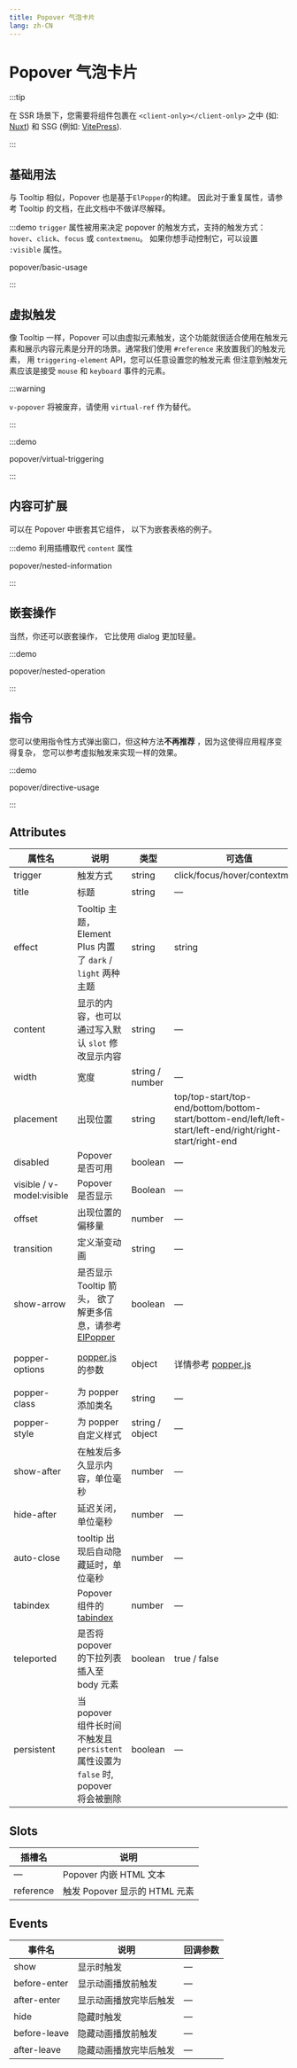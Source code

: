 ```yaml
---
title: Popover 气泡卡片
lang: zh-CN
---
```


# Popover 气泡卡片

:::tip

在 SSR 场景下，您需要将组件包裹在 `<client-only></client-only>` 之中 (如: [Nuxt](https://nuxt.com/v3)) 和 SSG (例如: [VitePress](https://vitepress.vuejs.org/)).

:::

## 基础用法

与 Tooltip 相似，Popover 也是基于`ElPopper`的构建。 因此对于重复属性，请参考 Tooltip 的文档，在此文档中不做详尽解释。

:::demo `trigger` 属性被用来决定 popover 的触发方式，支持的触发方式： `hover`、`click`、`focus` 或 `contextmenu`。 如果你想手动控制它，可以设置 `:visible` 属性。

popover/basic-usage

:::

## 虚拟触发

像 Tooltip 一样，Popover 可以由虚拟元素触发，这个功能就很适合使用在触发元素和展示内容元素是分开的场景。通常我们使用 `#reference` 来放置我们的触发元素， 用 `triggering-element` API，您可以任意设置您的触发元素 但注意到触发元素应该是接受 `mouse` 和 `keyboard` 事件的元素。

:::warning

`v-popover` 将被废弃，请使用 `virtual-ref` 作为替代。

:::

:::demo

popover/virtual-triggering

:::

## 内容可扩展

可以在 Popover 中嵌套其它组件， 以下为嵌套表格的例子。

:::demo 利用插槽取代 `content` 属性

popover/nested-information

:::

## 嵌套操作

当然，你还可以嵌套操作， 它比使用 dialog 更加轻量。

:::demo

popover/nested-operation

:::

## 指令

您可以使用指令性方式弹出窗口，但这种方法**不再推荐** ，因为这使得应用程序变得复杂， 您可以参考虚拟触发来实现一样的效果。

:::demo

popover/directive-usage

:::

## Attributes

| 属性名                    | 说明                                                                                                                                        | 类型            | 可选值                                                                                                    | 默认值                                                                     |
| ------------------------- | ------------------------------------------------------------------------------------------------------------------------------------------- | --------------- | --------------------------------------------------------------------------------------------------------- | -------------------------------------------------------------------------- |
| trigger                   | 触发方式                                                                                                                                    | string          | click/focus/hover/contextmenu                                                                             | hover                                                                      |
| title                     | 标题                                                                                                                                        | string          | —                                                                                                         | —                                                                          |
| effect                    | Tooltip 主题，Element Plus 内置了 `dark` / `light` 两种主题                                                                                 | string          | string                                                                                                    | light                                                                      |
| content                   | 显示的内容，也可以通过写入默认 `slot` 修改显示内容                                                                                          | string          | —                                                                                                         | —                                                                          |
| width                     | 宽度                                                                                                                                        | string / number | —                                                                                                         | 最小宽度 150px                                                             |
| placement                 | 出现位置                                                                                                                                    | string          | top/top-start/top-end/bottom/bottom-start/bottom-end/left/left-start/left-end/right/right-start/right-end | bottom                                                                     |
| disabled                  | Popover 是否可用                                                                                                                            | boolean         | —                                                                                                         | false                                                                      |
| visible / v-model:visible | Popover 是否显示                                                                                                                            | Boolean         | —                                                                                                         | false                                                                      |
| offset                    | 出现位置的偏移量                                                                                                                            | number          | —                                                                                                         | 0                                                                          |
| transition                | 定义渐变动画                                                                                                                                | string          | —                                                                                                         | el-fade-in-linear                                                          |
| show-arrow                | 是否显示 Tooltip 箭头， 欲了解更多信息，请参考 [ElPopper](https://github.com/element-plus/element-plus/tree/dev/packages/components/popper) | boolean         | —                                                                                                         | true                                                                       |
| popper-options            | [popper.js](https://popper.js.org/docs/v2/) 的参数                                                                                          | object          | 详情参考 [popper.js](https://popper.js.org/docs/v2/)                                                      | `{modifiers: [{name: 'computeStyles',options: {gpuAcceleration: false}}]}` |
| popper-class              | 为 popper 添加类名                                                                                                                          | string          | —                                                                                                         | —                                                                          |
| popper-style              | 为 popper 自定义样式                                                                                                                        | string / object | —                                                                                                         | —                                                                          |
| show-after                | 在触发后多久显示内容，单位毫秒                                                                                                              | number          | —                                                                                                         | 0                                                                          |
| hide-after                | 延迟关闭，单位毫秒                                                                                                                          | number          | —                                                                                                         | 200                                                                        |
| auto-close                | tooltip 出现后自动隐藏延时，单位毫秒                                                                                                        | number          | —                                                                                                         | 0                                                                          |
| tabindex                  | Popover 组件的 [tabindex](https://developer.mozilla.org/zh-CN/docs/Web/HTML/Global_attributes/tabindex)                                     | number          | —                                                                                                         | —                                                                          |
| teleported                | 是否将 popover 的下拉列表插入至 body 元素                                                                                                   | boolean         | true / false                                                                                              | true                                                                       |
| persistent                | 当 popover 组件长时间不触发且 `persistent` 属性设置为 `false` 时, popover 将会被删除                                                        | boolean         | —                                                                                                         | true                                                                       |

## Slots

| 插槽名    | 说明                          |
| --------- | ----------------------------- |
| —         | Popover 内嵌 HTML 文本        |
| reference | 触发 Popover 显示的 HTML 元素 |

## Events

| 事件名       | 说明                   | 回调参数 |
| ------------ | ---------------------- | -------- |
| show         | 显示时触发             | —        |
| before-enter | 显示动画播放前触发     | —        |
| after-enter  | 显示动画播放完毕后触发 | —        |
| hide         | 隐藏时触发             | —        |
| before-leave | 隐藏动画播放前触发     | —        |
| after-leave  | 隐藏动画播放完毕后触发 | —        |
